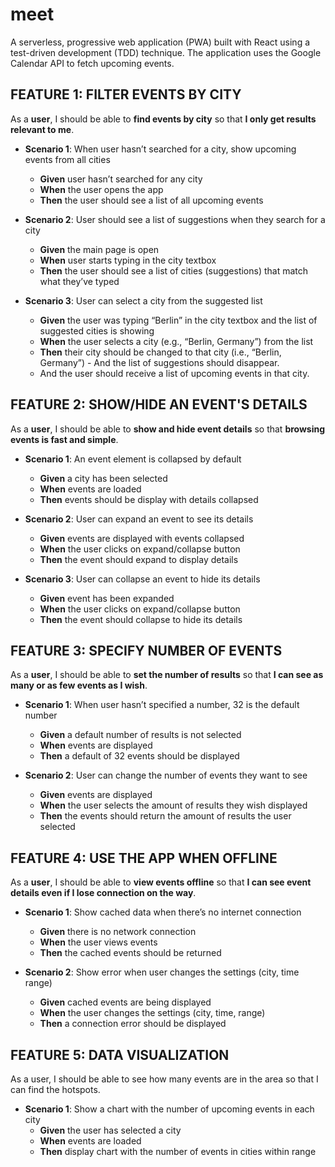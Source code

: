 # meet
A serverless, progressive web application (PWA) built with React using a
test-driven development (TDD) technique. The application uses the Google
Calendar API to fetch upcoming events.

## FEATURE 1: FILTER EVENTS BY CITY
As a **user**, I should be able to **find events by city** so that **I only get results relevant to me**.

- **Scenario 1**: When user hasn’t searched for a city, show upcoming events from all cities
    - **Given** user hasn’t searched for any city
    - **When** the user opens the app
    - **Then** the user should see a list of all upcoming events
    
- **Scenario 2**: User should see a list of suggestions when they search for a city
    - **Given** the main page is open
    - **When** user starts typing in the city textbox
    - **Then** the user should see a list of cities (suggestions) that match what they’ve typed
    
- **Scenario 3**: User can select a city from the suggested list
    - **Given** the user was typing “Berlin” in the city textbox and the list of suggested cities is showing
    - **When** the user selects a city (e.g., “Berlin, Germany”) from the list
    - **Then** their city should be changed to that city (i.e., “Berlin, Germany”)     - And the list of suggestions should disappear.
    - And the user should receive a list of upcoming events in that city.

## FEATURE 2: SHOW/HIDE AN EVENT'S DETAILS
As a **user**, I should be able to **show and hide event details** so that **browsing events is fast and simple**.

- **Scenario 1**: An event element is collapsed by default
    - **Given** a city has been selected
    - **When** events are loaded
    - **Then** events should be display with details collapsed
    
- **Scenario 2**: User can expand an event to see its details
    - **Given** events are displayed with events collapsed
    - **When** the user clicks on expand/collapse button
    - **Then** the event should expand to display details
    
- **Scenario 3**: User can collapse an event to hide its details
    - **Given** event has been expanded
    - **When** the user clicks on expand/collapse button
    - **Then** the event should collapse to hide its details

## FEATURE 3: SPECIFY NUMBER OF EVENTS
As a **user**, I should be able to **set the number of results** so that **I can see as many or as few events as I wish**.

- **Scenario 1**: When user hasn’t specified a number, 32 is the default number
    - **Given** a default number of results is not selected
    - **When** events are displayed
    - **Then** a default of 32 events should be displayed
    
- **Scenario 2**: User can change the number of events they want to see

    - **Given** events are displayed
    - **When** the user selects the amount of results they wish displayed
    - **Then** the events should return the amount of results the user selected

## FEATURE 4: USE THE APP WHEN OFFLINE
As a **user**, I should be able to **view events offline** so that **I can see event details even if I lose connection on the way**.

- **Scenario 1**: Show cached data when there’s no internet connection
    - **Given** there is no network connection
    - **When** the user views events
    - **Then** the cached events should be returned
    
- **Scenario 2**: Show error when user changes the settings (city, time range)
    - **Given** cached events are being displayed
    - **When** the user changes the settings (city, time, range)
    - **Then** a connection error should be displayed
 
## FEATURE 5: DATA VISUALIZATION
As a user, I should be able to see how many events are in the area so that I can find the hotspots.

- **Scenario 1**: Show a chart with the number of upcoming events in each city
    - **Given** the user has selected a city
    - **When** events are loaded
    - **Then** display chart with the number of events in cities within range

